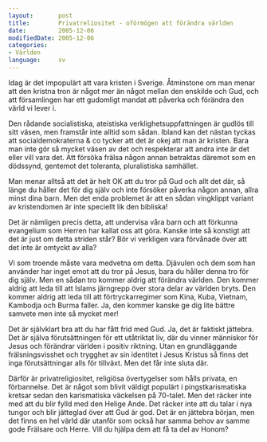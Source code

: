 ```yaml
---
layout:       post
title:        Privatreliositet - oförmögen att förändra världen
date:         2005-12-06
modifiedDate: 2005-12-06
categories:
- Världen
language:     sv
---
```

Idag är det impopulärt att vara kristen i Sverige. Åtminstone om man menar att den kristna tron är något mer än något mellan den enskilde och Gud, och att församlingen har ett gudomligt mandat att påverka och förändra den värld vi lever i.

Den rådande socialistiska, ateistiska verklighetsuppfattningen är gudlös till sitt väsen, men framstår inte alltid som sådan. Ibland kan det nästan tyckas att socialdemokraterna & co tycker att det är okej att man är kristen. Bara man inte gör så mycket väsen av det och respekterar att andra inte är det eller vill vara det. Att försöka frälsa någon annan betraktas däremot som en dödssynd, gentemot det toleranta, pluralistiska samhället.

Man menar alltså att det är helt OK att du tror på Gud och allt det där, så länge du håller det för dig själv och inte försöker påverka någon annan, allra minst dina barn. Men det enda problemet är att en sådan vingklippt variant av kristendomen är inte speciellt lik den bibliska!

Det är nämligen precis detta, att undervisa våra barn och att förkunna evangelium som Herren har kallat oss att göra. Kanske inte så konstigt att det är just om detta striden står? Bör vi verkligen vara förvånade över att det inte är omtyckt av alla?

Vi som troende måste vara medvetna om detta. Djävulen och dem som han använder har inget emot att du tror på Jesus, bara du håller denna tro för dig själv. Men en sådan tro kommer aldrig att förändra världen. Den kommer aldrig att leda till att Islams järngrepp över stora delar av världen bryts. Den kommer aldrig att leda till att förtryckarregimer som Kina, Kuba, Vietnam, Kambodja och Burma faller. Ja, den kommer kanske ge dig lite bättre samvete men inte så mycket mer!

Det är självklart bra att du har fått frid med Gud. Ja, det är faktiskt jättebra. Det är själva förutsättningen för ett utåtriktat liv, där du vinner människor för Jesus och förändrar världen i positiv riktning. Utan en grundläggande frälsningsvisshet och trygghet av sin identitet i Jesus Kristus så finns det inga förutsättningar alls för tillväxt. Men det får inte sluta där.

Därför är privatreligiositet, religiösa övertygelser som hålls privata, en förbannelse. Det är något som blivit väldigt populärt i pingstkarismatiska kretsar sedan den karismatiska väckelsen på 70-talet. Men det räcker inte med att du blir fylld med den Helige Ande. Det räcker inte att du talar i nya tungor och blir jätteglad över att Gud är god. Det är en jättebra början, men det finns en hel värld där utanför som också har samma behov av samme gode Frälsare och Herre. Vill du hjälpa dem att få ta del av Honom?
